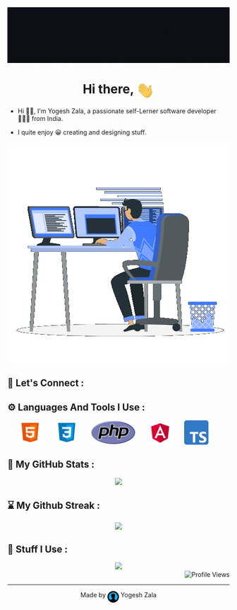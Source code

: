 <div align="center">    
    <img src="assets/banner.gif">
</div>

<h1 align="center">
    <b>Hi there,</b>
    <img src="assets/hand-wave.gif" width="40" align="top">
</h1>

- Hi 👋🏼, I'm Yogesh Zala, a passionate self-Lerner software developer 👨🏻‍💻 from India.

- I quite enjoy 😀 creating and designing stuff.

<div align="center">
    <img src="assets/coder.gif">
</div>

## :link: Let's Connect :

## :gear: Languages And Tools I Use :

<div align="center">
    <a href="https://www.w3schools.com/html/"><code><img height="55" src="assets/html-5.svg"></code></a>&nbsp&nbsp&nbsp&nbsp&nbsp&nbsp
    <a href="https://www.w3schools.com/css/"><code><img height="55" src="assets/css-3.svg"></code></a>&nbsp&nbsp&nbsp&nbsp&nbsp&nbsp
    <a href="https://www.php.net/"><code><img height="55" src="assets/php.svg"></code></a>&nbsp&nbsp&nbsp&nbsp&nbsp&nbsp
    <a href="https://angular.io/"><code><img height="55" src="assets/angular.svg"></code></a>&nbsp&nbsp&nbsp&nbsp&nbsp&nbsp
    <a href="https://www.typescriptlang.org/"><code><img height="55" src="assets/type-script.svg"></code></a>&nbsp&nbsp&nbsp&nbsp&nbsp&nbsp
</div>

## :rocket: My GitHub Stats :

<div align="center">
    <img src="https://github-readme-stats.vercel.app/api?username=yogeshzala&show_icons=true&theme=transparent&hide_border=true&card_width=950&title_color=407bfd&icon_color=407bfd&ring_color=407bfd&text_color=ffffff">
</div>

## :hourglass: My Github Streak :

<div align="center">
    <img src="https://github-readme-streak-stats.herokuapp.com?user=yogeshzala&theme=dark&hide_border=true&background=00000000&ring=407BFD&fire=407BFD&currStreakLabel=407BFD&sideLabels=407BFD">
</div>

## :test_tube: Stuff I Use :

<div align="center">
    <img src="https://github-readme-stats.vercel.app/api/top-langs?username=yogeshzala&show_icons=true&locale=en&layout=compact&theme=transparent&hide_border=true&card_width=900&title_color=407bfd&text_color=ffffff">
</div>

<div align="right">
    <img src="https://komarev.com/ghpvc/?username=yogeshzala&label=Profile%20Views&color=0e75b6&style=flat" alt="Profile Views">
</div>

<hr>

<p align="center">
    Made by <img src="assets/profile-icon.png" width="26" align="top"> Yogesh Zala
</p>



